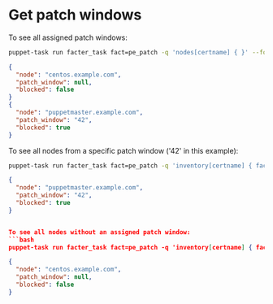 # Get patch windows

To see all assigned patch windows:

```bash
puppet-task run facter_task fact=pe_patch -q 'nodes[certname] { }' --format json  | jq '.items[] | {node: .name, patch_window: .results.pe_patch.patch_window, blocked: .results.pe_patch.blocked}'
```

```json
{
  "node": "centos.example.com",
  "patch_window": null,
  "blocked": false
}
{
  "node": "puppetmaster.example.com",
  "patch_window": "42",
  "blocked": true
}
```

To see all nodes from a specific patch window ('42' in this example):
```bash
puppet-task run facter_task fact=pe_patch -q 'inventory[certname] { facts.pe_patch.patch_window = "42" }' --format json  | jq '.items[] | {node: .name, patch_window: .results.pe_patch.patch_window, blocked: .results.pe_patch.blocked}'
```

```json
{
  "node": "puppetmaster.example.com",
  "patch_window": "42",
  "blocked": true
}


To see all nodes without an assigned patch window:
```bash
puppet-task run facter_task fact=pe_patch -q 'inventory[certname] { facts.pe_patch.patch_window is null }' --format json  | jq '.items[] | {node: .name, patch_window: .results.pe_patch.patch_window, blocked: .results.pe_patch.blocked}'
```

```json
{
  "node": "centos.example.com",
  "patch_window": null,
  "blocked": false
}
```
